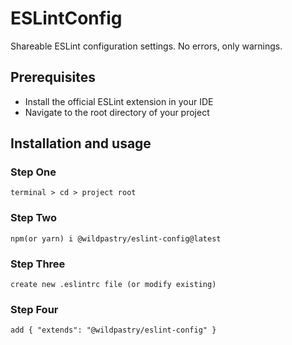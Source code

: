 # ESLintConfig

Shareable ESLint configuration settings. No errors, only warnings.

## Prerequisites

- Install the official ESLint extension in your IDE
- Navigate to the root directory of your project

## Installation and usage

### Step One

```
terminal > cd > project root
```
### Step Two

```
npm(or yarn) i @wildpastry/eslint-config@latest
```
### Step Three

```
create new .eslintrc file (or modify existing)
```
### Step Four

```
add { "extends": "@wildpastry/eslint-config" }
```